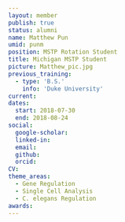 ```yaml
---
layout: member
publish: true
status: alumni
name: Matthew Pun
umid: punm
position: MSTP Rotation Student
title: Michigan MSTP Student
picture: Matthew_pic.jpg
previous_training:
  - type: 'B.S.'
    info: 'Duke University'
current:
dates:
  start: 2018-07-30
  end: 2018-08-24
social: 
  google-scholar: 
  linked-in: 
  email: 
  github:
  orcid:
CV: 
theme_areas:
  - Gene Regulation
  - Single Cell Analysis
  - C. elegans Regulation
awards:
---
```

